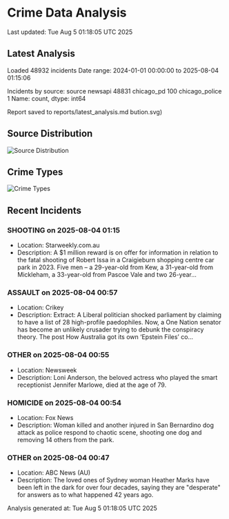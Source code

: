 # Crime Data Analysis
Last updated: Tue Aug  5 01:18:05 UTC 2025

## Latest Analysis

Loaded 48932 incidents
Date range: 2024-01-01 00:00:00 to 2025-08-04 01:15:06

Incidents by source:
source
newsapi           48831
chicago_pd          100
chicago_police        1
Name: count, dtype: int64

Report saved to reports/latest_analysis.md
bution.svg)

## Source Distribution
![Source Distribution](images/source_distribution.svg)

## Crime Types
![Crime Types](images/crime_types.svg)

## Recent Incidents

### SHOOTING on 2025-08-04 01:15
- Location: Starweekly.com.au
- Description: A $1 million reward is on offer for information in relation to the fatal shooting of Robert Issa in a Craigieburn shopping centre car park in 2023. Five men – a 29-year-old from Kew, a 31-year-old from Mickleham, a 33-year-old from Pascoe Vale and two 26-year…


### ASSAULT on 2025-08-04 00:57
- Location: Crikey
- Description: Extract: A Liberal politician shocked parliament by claiming to have a list of 28 high-profile paedophiles. Now, a One Nation senator has become an unlikely crusader trying to debunk the conspiracy theory.
The post How Australia got its own ‘Epstein Files’ co…


### OTHER on 2025-08-04 00:55
- Location: Newsweek
- Description: Loni Anderson, the beloved actress who played the smart receptionist Jennifer Marlowe, died at the age of 79.


### HOMICIDE on 2025-08-04 00:54
- Location: Fox News
- Description: Woman killed and another injured in San Bernardino dog attack as police respond to chaotic scene, shooting one dog and removing 14 others from the park.


### OTHER on 2025-08-04 00:47
- Location: ABC News (AU)
- Description: The loved ones of Sydney woman Heather Marks have been left in the dark for over four decades, saying they are "desperate" for answers as to what happened 42 years ago.

Analysis generated at: Tue Aug  5 01:18:05 UTC 2025
